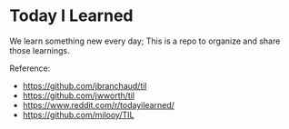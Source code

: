 # Today I Learned

We learn something new every day; This is a repo to organize and share those learnings. 

Reference:

* https://github.com/jbranchaud/til
* https://github.com/jwworth/til
* https://www.reddit.com/r/todayilearned/
* https://github.com/milooy/TIL
